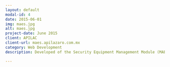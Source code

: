 ```yaml
---
layout: default
modal-id: 4
date: 2015-06-01
img: maes.jpg
alt: maes.jpg
project-date: June 2015
client: APILAC
client-url: maes.apilazaro.com.mx
category: Web Development
description: Developed of the Security Equipment Management Module (MAES). This system consists of the security equipment reviews management for each terminal or company that was located in the port area, facilitating the work of the emergency teams

---
```

